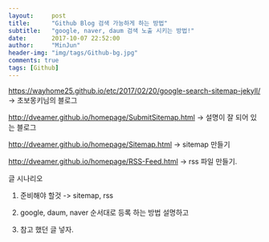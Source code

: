 ```yaml
---
layout:     post
title:      "Github Blog 검색 가능하게 하는 방법"
subtitle:   "google, naver, daum 검색 노출 시키는 방법!"
date:       2017-10-07 22:52:00
author:     "MinJun"
header-img: "img/tags/Github-bg.jpg"
comments: true
tags: [Github]
---
```


https://wayhome25.github.io/etc/2017/02/20/google-search-sitemap-jekyll/ 
-> 초보몽키님의 블로그

http://dveamer.github.io/homepage/SubmitSitemap.html
-> 설명이 잘 되어 있는 블로그

http://dveamer.github.io/homepage/Sitemap.html
-> sitemap 만들기

http://dveamer.github.io/homepage/RSS-Feed.html
-> rss 파일 만들기.


글 시나리오

1. 준비해야 할것 -> sitemap, rss

2. google, daum, naver 순서대로 등록 하는 방법 설명하고 

3. 참고 했던 글 넣자.